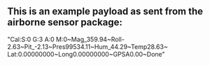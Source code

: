 This is an example payload as sent from the airborne sensor package:
--------------------------------------------------------------------

"Cal:S:0 G:3 A:0 M:0~Mag_359.94~Roll-2.63~Pit_-2.13~Pres99534.11~Hum_44.29~Temp28.63~
Lat:0.00000000~Long0.00000000~GPSA0.00~Done"
